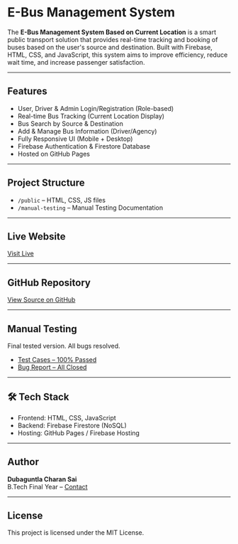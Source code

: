 #  E-Bus Management System

The **E-Bus Management System Based on Current Location** is a smart public transport solution that provides real-time tracking and booking of buses based on the user's source and destination. Built with Firebase, HTML, CSS, and JavaScript, this system aims to improve efficiency, reduce wait time, and increase passenger satisfaction.

---

##  Features

-  User, Driver & Admin Login/Registration (Role-based)
-  Real-time Bus Tracking (Current Location Display)
-  Bus Search by Source & Destination
-  Add & Manage Bus Information (Driver/Agency)
-  Fully Responsive UI (Mobile + Desktop)
-  Firebase Authentication & Firestore Database
-  Hosted on GitHub Pages

---

##  Project Structure

- `/public` – HTML, CSS, JS files
- `/manual-testing` – Manual Testing Documentation

---

##  Live Website

[ Visit Live](https://imcharan17.github.io/E-Bus-managment/)

---

##  GitHub Repository

[ View Source on GitHub](https://github.com/Imcharan17/E-Bus-managment)

---

## Manual Testing

Final tested version. All bugs resolved. 

- [Test Cases – 100% Passed](./manual-testing/TestCases.md)
- [Bug Report – All Closed](./manual-testing/BugReport.md)

---

## 🛠 Tech Stack

- Frontend: HTML, CSS, JavaScript
- Backend: Firebase Firestore (NoSQL)
- Hosting: GitHub Pages / Firebase Hosting

---

##  Author

**Dubaguntla Charan Sai**  
B.Tech Final Year – [Contact](mailto:dubaguntlacharan123@gmail.com)

---

##  License

This project is licensed under the MIT License.
